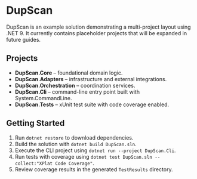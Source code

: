 # DupScan

DupScan is an example solution demonstrating a multi-project layout using .NET 9.
It currently contains placeholder projects that will be expanded in future guides.

## Projects
- **DupScan.Core** – foundational domain logic.
- **DupScan.Adapters** – infrastructure and external integrations.
- **DupScan.Orchestration** – coordination services.
- **DupScan.Cli** – command-line entry point built with System.CommandLine.
- **DupScan.Tests** – xUnit test suite with code coverage enabled.

## Getting Started
1. Run `dotnet restore` to download dependencies.
2. Build the solution with `dotnet build DupScan.sln`.
3. Execute the CLI project using `dotnet run --project DupScan.Cli`.
4. Run tests with coverage using `dotnet test DupScan.sln --collect:"XPlat Code Coverage"`.
5. Review coverage results in the generated `TestResults` directory.
